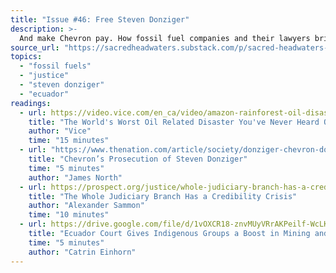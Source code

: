 ```yaml
---
title: "Issue #46: Free Steven Donziger"
description: >-
  And make Chevron pay. How fossil fuel companies and their lawyers bribe public officials to hold political prisoners – even in the United States.
source_url: "https://sacredheadwaters.substack.com/p/sacred-headwaters-46-free-steven"
topics:
  - "fossil fuels"
  - "justice"
  - "steven donziger"
  - "ecuador"
readings:
  - url: https://video.vice.com/en_ca/video/amazon-rainforest-oil-disaster-chevron/5f35d23cbfb3245f632e3449
    title: "The World's Worst Oil Related Disaster You've Never Heard Of [Video]"
    author: "Vice"
    time: "15 minutes"
  - url: "https://www.thenation.com/article/society/donziger-chevron-documents/"
    title: "Chevron’s Prosecution of Steven Donziger"
    time: "5 minutes"
    author: "James North"
  - url: https://prospect.org/justice/whole-judiciary-branch-has-a-credibility-crisis/
    title: "The Whole Judiciary Branch Has a Credibility Crisis"
    author: "Alexander Sammon"
    time: "10 minutes"
  - url: https://drive.google.com/file/d/1vOXCR18-znvMUyVRrAKPeilf-WcLKSIz/view?usp=sharing
    title: "Ecuador Court Gives Indigenous Groups a Boost in Mining and Drilling Disputes"
    time: "5 minutes"
    author: "Catrin Einhorn"
---
```

